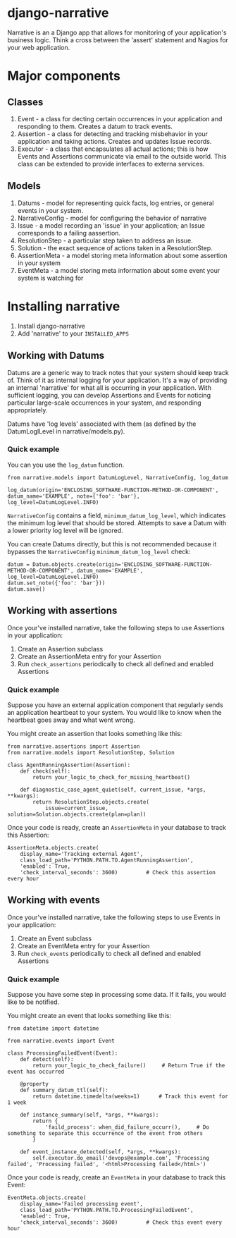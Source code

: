 django-narrative
================

Narrative is an a Django app that allows for monitoring of your application's business logic.  Think a cross between the 'assert' statement and Nagios for your web application.

# Major components #


## Classes ##

1. Event - a class for decting certain occurrences in your application and responding to them.  Creates a datum to track events.
2. Assertion - a class for detecting and tracking misbehavior in your application and taking actions.  Creates and updates Issue records.
3. Executor - a class that encapsulates all actual actions; this is how Events and Assertions communicate via email to the outside world.  This class
can be extended to provide interfaces to externa services.


## Models ##

1. Datums - model for representing quick facts, log entries, or general events in your system.
2. NarrativeConfig - model for configuring the behavior of narrative
3. Issue - a model recording an 'issue' in your application; an Issue corresponds to a failing aassertion.
4. ResolutionStep - a particular step taken to address an issue.
5. Solution - the exact sequence of actions taken in a ResolutionStep.
6. AssertionMeta - a model storing meta information about some assertion in your system
7. EventMeta - a model storing meta information about some event your system is watching for


# Installing narrative #

1) Install django-narrative
2) Add 'narrative' to your `INSTALLED_APPS`


## Working with Datums ##

Datums are a generic way to track notes that your system should keep track of.  Think of it as internal logging for your application.  It's a way of providing an internal 'narrative'
for what all is occurring in your application.  With sufficient logging, you can develop Assertions and Events for noticing particular large-scale occurrences in your system, and
responding appropriately.

Datums have 'log levels' associated with them (as defined by the DatumLoglLevel in narrative/models.py).


### Quick example ###

You can you use the `log_datum` function.

    from narrative.models import DatumLogLevel, NarrativeConfig, log_datum

    log_datum(origin='ENCLOSING_SOFTWARE-FUNCTION-METHOD-OR-COMPONENT', datum_name='EXAMPLE', note={'foo': 'bar'}, log_level=DatumLogLevel.INFO)

`NarrativeConfig` contains a field, `minimum_datum_log_level`, which indicates the minimum log level that should be stored.  Attempts to save a Datum with a lower priority log level will
be ignored.

You can create Datums directly, but this is not recommended because it bypasses the `NarrativeConfig` `minimum_datum_log_level` check:

    datum = Datum.objects.create(origin='ENCLOSING_SOFTWARE-FUNCTION-METHOD-OR-COMPONENT', datum_name='EXAMPLE', log_level=DatumLogLevel.INFO)
    datum.set_note({'foo': 'bar'}))
    datum.save()


## Working with assertions ##

Once your've installed narrative, take the following steps to use Assertions in your application:
1) Create an Assertion subclass
2) Create an AssertionMeta entry for your Assertion
3) Run `check_assertions` periodically to check all defined and enabled Assertions


### Quick example ###

Suppose you have an external application component that regularly sends an application heartbeat to your system.  You would like to know when the heartbeat goes away and what went wrong.

You might create an assertion that looks something like this:

    from narrative.assertions import Assertion
    from narrative.models import ResolutionStep, Solution

    class AgentRunningAssertion(Assertion):
        def check(self):
            return your_logic_to_check_for_missing_heartbeat()

        def diagnostic_case_agent_quiet(self, current_issue, *args, **kwargs):
            return ResolutionStep.objects.create(
                issue=current_issue, solution=Solution.objects.create(plan=plan))

Once your code is ready, create an `AssertionMeta` in your database to track this Assertion:

    AssertionMeta.objects.create(
        display_name='Tracking external Agent',
        class_load_path='PYTHON.PATH.TO.AgentRunningAssertion',
        'enabled': True,
        'check_interval_seconds': 3600)         # Check this assertion every hour


## Working with events ##

Once your've installed narrative, take the following steps to use Events in your application:
1) Create an Event subclass
2) Create an EventMeta entry for your Assertion
3) Run `check_events` periodically to check all defined and enabled Assertions


### Quick example ###

Suppose you have some step in processing some data.  If it fails, you would like to be notified.

You might create an event that looks something like this:

    from datetime import datetime

    from narrative.events import Event

    class ProcessingFailedEvent(Event):
        def detect(self):
            return your_logic_to_check_failure()     # Return True if the event has occurred

        @property
        def summary_datum_ttl(self):
            return datetime.timedelta(weeks=1)      # Track this event for 1 week

        def instance_summary(self, *args, **kwargs):
            return {
                'faild_process': when_did_failure_occurr(),     # Do something to separate this occurrence of the event from others
            }

        def event_instance_detected(self, *args, **kwargs):
            self.executor.do_email('devops@example.com', 'Processing failed', 'Processing failed', '<html>Processing failed</html>')

Once your code is ready, create an `EventMeta` in your database to track this Event:

    EventMeta.objects.create(
        display_name='Failed processing event',
        class_load_path='PYTHON.PATH.TO.ProcessingFailedEvent',
        'enabled': True,
        'check_interval_seconds': 3600)         # Check this event every hour
